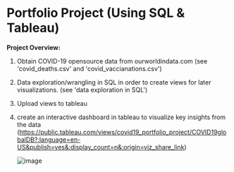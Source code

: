 # Portfolio Project (Using SQL & Tableau)
**Project Overview:**
1. Obtain COVID-19 opensource data from ourworldindata.com (see 'covid_deaths.csv' and 'covid_vaccianations.csv')
2. Data exploration/wrangling in SQL in order to create views for later visualizations. (see 'data exploration in SQL')
3. Upload views to tableau
4. create an interactive dashboard in tableau to visualize key insights from the data 
(https://public.tableau.com/views/covid19_portfolio_project/COVID19globalDB?:language=en-US&publish=yes&:display_count=n&:origin=viz_share_link)

   ![image](https://github.com/hassanmujtaba7/da_portfolio/assets/58003398/c4be42e0-5597-44af-ba67-20bb3550f7ee)


